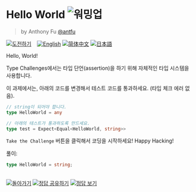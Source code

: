 <!--info-header-start--><h1>Hello World <img src="https://img.shields.io/badge/-%EC%9B%8C%EB%B0%8D%EC%97%85-teal" alt="워밍업"/> </h1><blockquote><p>by Anthony Fu <a href="https://github.com/antfu" target="_blank">@antfu</a></p></blockquote><p><a href="https://tsch.js.org/13/play/ko" target="_blank"><img src="https://img.shields.io/badge/-%EB%8F%84%EC%A0%84%ED%95%98%EA%B8%B0-3178c6?logo=typescript&logoColor=white" alt="도전하기"/></a> &nbsp;&nbsp;&nbsp;<a href="./README.md" target="_blank"><img src="https://img.shields.io/badge/-English-gray" alt="English"/></a>  <a href="./README.zh-CN.md" target="_blank"><img src="https://img.shields.io/badge/-%E7%AE%80%E4%BD%93%E4%B8%AD%E6%96%87-gray" alt="简体中文"/></a>  <a href="./README.ja.md" target="_blank"><img src="https://img.shields.io/badge/-%E6%97%A5%E6%9C%AC%E8%AA%9E-gray" alt="日本語"/></a> </p><!--info-header-end-->

Hello, World!

Type Challenges에서는 타입 단언(assertion)을 하기 위해 자체적인 타입 시스템을 사용합니다.

이 과제에서는, 아래의 코드를 변경해서 테스트 코드를 통과하세요. (타입 체크 에러 없음).

```ts
// string이 되어야 합니다.
type HelloWorld = any
```

```ts
// 아래의 테스트가 통과하도록 만드세요.
type test = Expect<Equal<HelloWorld, string>>
```

`Take the Challenge` 버튼을 클릭해서 코딩을 시작하세요! Happy Hacking!

풀이:
```ts
type HelloWorld = string;
```

<!--info-footer-start--><br><a href="../../README.ko.md" target="_blank"><img src="https://img.shields.io/badge/-%EB%8F%8C%EC%95%84%EA%B0%80%EA%B8%B0-grey" alt="돌아가기"/></a> <a href="https://tsch.js.org/13/answer/ko" target="_blank"><img src="https://img.shields.io/badge/-%EC%A0%95%EB%8B%B5%20%EA%B3%B5%EC%9C%A0%ED%95%98%EA%B8%B0-teal" alt="정답 공유하기"/></a> <a href="https://tsch.js.org/13/solutions" target="_blank"><img src="https://img.shields.io/badge/-%EC%A0%95%EB%8B%B5%20%EB%B3%B4%EA%B8%B0-de5a77?logo=awesome-lists&logoColor=white" alt="정답 보기"/></a> <!--info-footer-end-->
